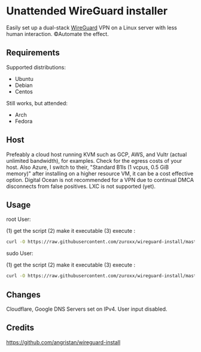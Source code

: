 # Unattended WireGuard installer

Easily set up a dual-stack [WireGuard](https://www.wireguard.com/) VPN on a Linux server with less human interaction. ©Automate the effect.

## Requirements

Supported distributions:

- Ubuntu
- Debian
- Centos

Still works, but attended:

- Arch
- Fedora

## Host

Prefeably a cloud host running KVM such as GCP, AWS, and Vultr (actual unlimited bandwidth), for examples. Check for the egress costs of your host. Also Azure, I switch to their, "Standard B1ls (1 vcpus, 0.5 GiB memory)" after installing on a higher resource VM, it can be a cost effective option. Digital Ocean is not recommended for a VPN due to continual DMCA disconnects from false positives. LXC is not supported (yet).

## Usage

root User:

(1) get the script (2) make it executable (3) execute :

```bash
curl -O https://raw.githubusercontent.com/zuroxx/wireguard-install/master/wireguard-install.sh && chmod +x wireguard-install.sh && ./wireguard-install.sh
```

sudo User:

(1) get the script (2) make it executable (3) execute :

```bash
curl -O https://raw.githubusercontent.com/zuroxx/wireguard-install/master/wireguard-install.sh && sudo chmod +x wireguard-install.sh && sudo ./wireguard-install.sh
```


## Changes
Cloudflare, Google DNS Servers set on IPv4. User input disabled.


## Credits

https://github.com/angristan/wireguard-install
